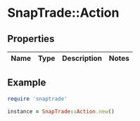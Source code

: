 # SnapTrade::Action

## Properties

| Name | Type | Description | Notes |
| ---- | ---- | ----------- | ----- |

## Example

```ruby
require 'snaptrade'

instance = SnapTrade::Action.new()
```

